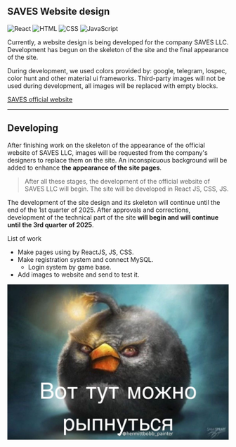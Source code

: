 ## SAVES Website design

![React](https://img.shields.io/badge/React-20232A?style=for-the-badge&logo=react&logoColor=61DAFB) ![HTML](https://img.shields.io/badge/HTML5-E34F26?style=for-the-badge&logo=html5&logoColor=white) ![CSS](https://img.shields.io/badge/CSS3-1572B6?style=for-the-badge&logo=css3&logoColor=white) ![JavaScript](https://img.shields.io/badge/JavaScript-F7DF1E?style=for-the-badge&logo=javascript&logoColor=black)

Currently, a website design is being developed for the company SAVES LLC. Development has begun on the skeleton of the site and the final appearance of the site.

During development, we used colors provided by: google, telegram, lospec, color hunt and other material ui frameworks. Third-party images will not be used during development, all images will be replaced with empty blocks.

[SAVES official website](http://dev.nodeca.com)

___

## Developing

After finishing work on the skeleton of the appearance of the official website of SAVES LLC, images will be requested from the company's designers to replace them on the site. An inconspicuous background will be added to enhance **the appearance of the site pages**.

> After all these stages, the development of the official website of SAVES LLC will begin. The site will be developed in React JS, CSS, JS.

The development of the site design and its skeleton will continue until the end of the 1st quarter of 2025. After approvals and corrections, development of the technical part of the site __will begin and will continue until the 3rd quarter of 2025__.

List of work

* Make pages using by ReactJS, JS, CSS.
* Make registration system and connect MySQL.
  * Login system by game base.
* Add images to website and send to test it.




![Сайт](media/Wowo.jpg)